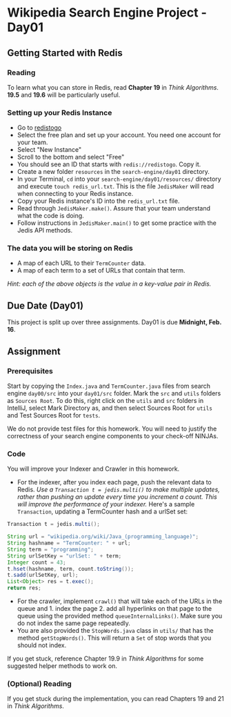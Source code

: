 # Wikipedia Search Engine Project - Day01

## Getting Started with Redis

### Reading

To learn what you can store in Redis, read **Chapter 19** in *Think Algorithms*. **19.5** and **19.6** will be particularly useful.

### Setting up your Redis Instance
  * Go to [redistogo](https://redistogo.com)
  * Select the free plan and set up your account. You need one account for your team.
  * Select "New Instance"
  * Scroll to the bottom and select "Free"
  * You should see an ID that starts with `redis://redistogo`. Copy it.
  * Create a new folder `resources` in the `search-engine/day01` directory.
  * In your Terminal, `cd` into your `search-engine/day01/resources/` directory and execute `touch redis_url.txt`. This is the file `JedisMaker` will read when connecting to your Redis instance.
  * Copy your Redis instance's ID into the `redis_url.txt` file.
  * Read through `JedisMaker.make()`. Assure that your team understand what the code is doing.
  * Follow instructions in `JedisMaker.main()` to get some practice with the Jedis API methods.

### The data you will be storing on Redis
  * A map of each URL to their `TermCounter` data.
  * A map of each term to a set of URLs that contain that term.

*Hint: each of the above objects is the value in a key-value pair in Redis.*

## Due Date (Day01)

This project is split up over three assignments.  Day01 is due **Midnight, Feb. 16**.

## Assignment

### Prerequisites

Start by copying the `Index.java` and `TermCounter.java` files from search engine `day00/src` into your `day01/src` folder. Mark the `src` and `utils` folders as `Sources Root`.  To do this, right click on the `utils` and `src` folders in IntelliJ, select Mark Directory as, and then select Sources Root for `utils` and Test Sources Root for `tests`.

We do not provide test files for this homework. You will need to justify the correctness of your search engine components to your check-off NINJAs.

### Code

You will improve your Indexer and Crawler in this homework.

* For the indexer, after you index each page, push the relevant data to Redis. *Use a `Transaction t = jedis.multi()` to make multiple updates, rather than pushing an update every time you increment a count. This will improve the performance of your indexer.* Here's a sample `Transaction`, updating a TermCounter hash and a urlSet set:
```java
Transaction t = jedis.multi();

String url = "wikipedia.org/wiki/Java_(programming_language)";
String hashname = "TermCounter: " + url;
String term = "programming";
String urlSetKey = "urlSet: " + term;
Integer count = 43;
t.hset(hashname, term, count.toString());
t.sadd(urlSetKey, url);
List<Object> res = t.exec();
return res;
```
* For the crawler, implement `crawl()` that will take each of the URLs in the queue and 1. index the page 2. add all hyperlinks on that page to the queue using the provided method `queueInternalLinks()`. Make sure you do not index the same page repeatedly.
* You are also provided the `StopWords.java` class in `utils/` that has the method `getStopWords()`. This will return a `Set` of stop words that you should not index.

If you get stuck, reference Chapter 19.9 in *Think Algorithms* for some suggested helper methods to work on.


### (Optional) Reading

If you get stuck during the implementation, you can read Chapters 19 and 21 in *Think Algorithms*.
